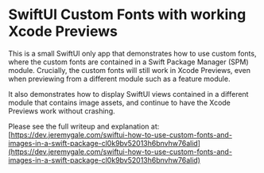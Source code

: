 # SwiftUI Custom Fonts with working Xcode Previews
This is a small SwiftUI only app that demonstrates how to use custom fonts, where the custom fonts are contained in a Swift Package Manager (SPM) module. Crucially, the custom fonts will still work in Xcode Previews, even when previewing from a different module such as a feature module.

It also demonstrates how to display SwiftUI views contained in a different module that contains image assets, and continue to have the Xcode Previews work without crashing.

Please see the full writeup and explanation at: [https://dev.jeremygale.com/swiftui-how-to-use-custom-fonts-and-images-in-a-swift-package-cl0k9bv52013h6bnvhw76alid](https://dev.jeremygale.com/swiftui-how-to-use-custom-fonts-and-images-in-a-swift-package-cl0k9bv52013h6bnvhw76alid)